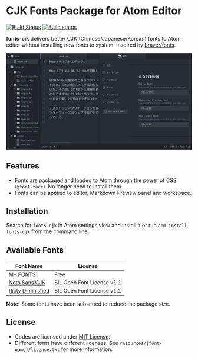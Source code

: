 # CJK Fonts Package for Atom Editor

[![Build Status](https://travis-ci.org/jmlntw/atom-fonts-cjk.svg?branch=master)](https://travis-ci.org/jmlntw/atom-fonts-cjk)
[![Build status](https://ci.appveyor.com/api/projects/status/4oa8n75m8bf7dumw/branch/master?svg=true)](https://ci.appveyor.com/project/jmlntw/atom-fonts-cjk/branch/master)

**fonts-cjk** delivers better CJK (Chinese/Japanese/Korean) fonts to Atom editor without installing new fonts to system. Inspired by [braver/fonts](https://github.com/braver/fonts).

![A screenshot of fonts-cjk](https://raw.githubusercontent.com/jmlntw/atom-fonts-cjk/master/screenshot.png)

## Features

* Fonts are packaged and loaded to Atom through the power of CSS (`@font-face`). No longer need to install them.
* Fonts can be applied to editor, Markdown Preview panel and workspace.

## Installation

Search for `fonts-cjk` in Atom settings view and install it or run `apm install fonts-cjk` from the command line.

## Available Fonts

| Font Name | License |
| --------- | ------- |
| [M+ FONTS](https://mplus-fonts.osdn.jp/) | Free |
| [Noto Sans CJK](https://www.google.com/get/noto/) | SIL Open Font License v1.1 |
| [Ricty Diminished](https://github.com/yascentur/RictyDiminished) | SIL Open Font License v1.1 |

**Note:** Some fonts have been subsetted to reduce the package size.

## License

* Codes are licensed under [MIT License](LICENSE.md).
* Different fonts have different licenses. See `resources/[font-name]/license.txt` for more information.
